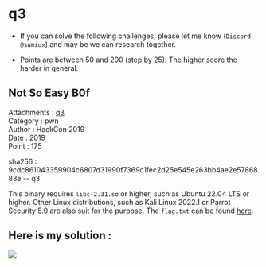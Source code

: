 # q3

- If you can solve the following challenges, please let me know (```Discord @samiux```) and may be we can research together.

- Points are between 50 and 200 (step by 25). The higher score the harder in general.

## Not So Easy B0f

Attachments : [q3](https://github.com/samiux/CTF/raw/main/pwn/q3/q3)  
Category    : pwn  
Author      : HackCon 2019  
Date        : 2019  
Point       : 175   

sha256      : 9cdc861043359904c6807d31990f7369c1fec2d25e545e263bb4ae2e5786883e -- q3

This binary requires ```libc-2.31.so``` or higher, such as Ubuntu 22.04 LTS or higher.  Other Linux distributions, such as Kali Linux 2022.1 or Parrot Security 5.0 are also suit for the purpose.  The ```flag.txt``` can be found [here](https://github.com/samiux/CTF/raw/main/pwn/q3/flag.txt).

## Here is my solution :

[![](https://img.youtube.com/vi/-5vo5mT2bng/0.jpg)](https://www.youtube.com/watch?v=-5vo5mT2bng "q3 solution")   

